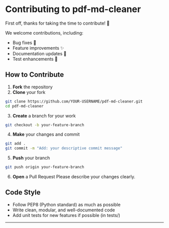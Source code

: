 # Contributing to pdf-md-cleaner

First off, thanks for taking the time to contribute! 🚀

We welcome contributions, including:
- Bug fixes 🐞
- Feature improvements ✨
- Documentation updates 📝
- Test enhancements 🧪

## How to Contribute

1. **Fork** the repository
2. **Clone** your fork

```bash
git clone https://github.com/YOUR-USERNAME/pdf-md-cleaner.git
cd pdf-md-cleaner
```
3. **Create** a branch for your work

```bash
git checkout -b your-feature-branch
```
4. **Make** your changes and commit

```bash
git add .
git commit -m "Add: your descriptive commit message"
```
5. **Push** your branch

```bash
git push origin your-feature-branch
```
6. **Open** a Pull Request
Please describe your changes clearly.

## Code Style

- Follow PEP8 (Python standard) as much as possible
- Write clean, modular, and well-documented code
- Add unit tests for new features if possible (in tests/)

---
